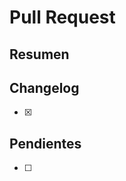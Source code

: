# Pull Request

## Resumen

<!-- Describir brevemente las nuevas implementaciones que se han hecho en el Repositorio de Iris. -->

## Changelog

- [x]

## Pendientes

- [ ]
